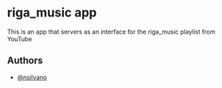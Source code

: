 # riga_music app

This is an app that servers as an interface for the riga_music playlist from YouTube

## Authors

- [@nsilvano](https://github.com/NSilvano)
